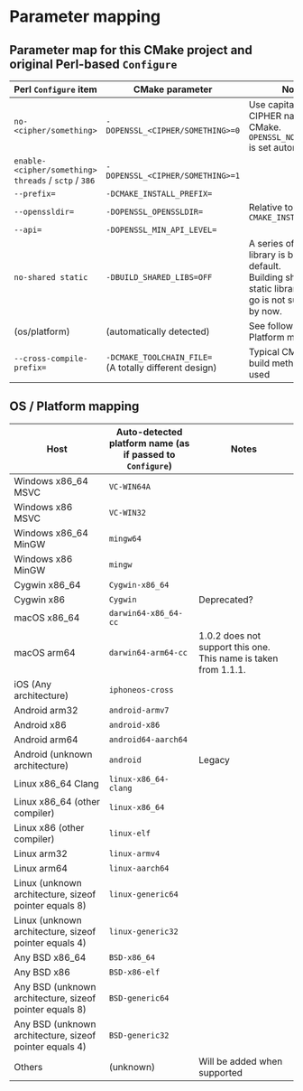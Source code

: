 # Parameter mapping

## Parameter map for this CMake project and original Perl-based `Configure`

| Perl `Configure` item | CMake parameter | Notes |
|-|-|-|
| `no-<cipher/something>` | `-DOPENSSL_<CIPHER/SOMETHING>=0` | Use capitalized CIPHER name in CMake.<br />`OPENSSL_NO_<CIPHER>` is set automatically. |
| `enable-<cipher/something>`<br />`threads` / `sctp` / `386` | `-DOPENSSL_<CIPHER/SOMETHING>=1`| |
| `--prefix=` | `-DCMAKE_INSTALL_PREFIX=` | |
| `--openssldir=` | `-DOPENSSL_OPENSSLDIR=` | Relative to `CMAKE_INSTALL_PREFIX` |
| `--api=` | `-DOPENSSL_MIN_API_LEVEL=` | |
| `no-shared static` | `-DBUILD_SHARED_LIBS=OFF` | A series of shared library is built by default.<br />Building shared and static library in one go is not supported by now. |
| (os/platform) | (automatically detected) | See following OS / Platform mapping |
| `--cross-compile-prefix=` | `-DCMAKE_TOOLCHAIN_FILE=`<br />(A totally different design) | Typical CMake cross build method are used |

## OS / Platform mapping

| Host | Auto-detected platform name (as if passed to `Configure`) | Notes |
|-|-|-|
| Windows x86_64 MSVC | `VC-WIN64A` | |
| Windows x86 MSVC | `VC-WIN32` | |
| Windows x86_64 MinGW | `mingw64` | |
| Windows x86 MinGW | `mingw` | |
| Cygwin x86_64 | `Cygwin-x86_64` | |
| Cygwin x86 | `Cygwin` | Deprecated? |
| macOS x86_64 | `darwin64-x86_64-cc` | |
| macOS arm64 | `darwin64-arm64-cc` | 1.0.2 does not support this one. This name is taken from 1.1.1. |
| iOS (Any architecture) | `iphoneos-cross` | |
| Android arm32 | `android-armv7` | |
| Android x86 | `android-x86` | |
| Android arm64 | `android64-aarch64` | |
| Android (unknown architecture) | `android` | Legacy |
| Linux x86_64 Clang | `linux-x86_64-clang` | |
| Linux x86_64 (other compiler) | `linux-x86_64` | |
| Linux x86 (other compiler) | `linux-elf` | |
| Linux arm32 | `linux-armv4` | |
| Linux arm64 | `linux-aarch64` | |
| Linux (unknown architecture, sizeof pointer equals 8) | `linux-generic64` | |
| Linux (unknown architecture, sizeof pointer equals 4) | `linux-generic32` | |
| Any BSD x86_64 | `BSD-x86_64` | |
| Any BSD x86 | `BSD-x86-elf` | |
| Any BSD (unknown architecture, sizeof pointer equals 8) | `BSD-generic64` | |
| Any BSD (unknown architecture, sizeof pointer equals 4) | `BSD-generic32` | |
| Others | (unknown) | Will be added when supported |
